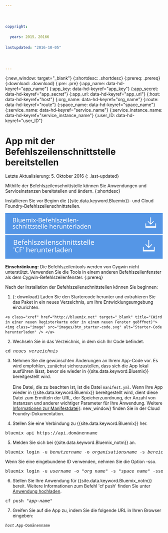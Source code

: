 ```yaml
---



copyright:

  years: 2015，20166

lastupdated: "2016-10-05"



---
```


{:new_window: target="_blank"}
{:shortdesc: .shortdesc}
{:prereq: .prereq}
{:download: .download}
{:pre: .pre}
{:app_name: data-hd-keyref="app_name"}
{:app_key: data-hd-keyref="app_key"}
{:app_secret: data-hd-keyref="app_secret"}
{:app_url: data-hd-keyref="app_url"}
{:host: data-hd-keyref="host"}
{:org_name: data-hd-keyref="org_name"}
{:route: data-hd-keyref="route"}
{:space_name: data-hd-keyref="space_name"}
{:service_name: data-hd-keyref="service_name"}
{:service_instance_name: data-hd-keyref="service_instance_name"}
{:user_ID: data-hd-keyref="user_ID"}

# App mit der Befehlszeilenschnittstelle bereitstellen
Letzte Aktualisierung: 5. Oktober 2016
{: .last-updated}

Mithilfe der Befehlszeilenschnittstelle können Sie Anwendungen und Serviceinstanzen bereitstellen und ändern.
{:shortdesc}

Installieren Sie vor Beginn die {{site.data.keyword.Bluemix}}- und Cloud Foundry-Befehlszeilenschnittstellen.

<p>
<a class="xref" href="http://clis.ng.bluemix.net/ui/home.html" target="_blank" title="(Wird in einer neuen Registerkarte oder in einem neuen Fenster geöffnet)"><img class="image" src="images/btn_bx_commandline.svg" alt="{{site.data.keyword.Bluemix}}-Befehlszeilenschnittstelle herunterladen" /> </a>  <a class="xref" href="https://github.com/cloudfoundry/cli/releases" target="_blank" title="(Wird in einer neuen Registerkarte oder in einem neuen Fenster geöffnet)"><img class="image" src="images/btn_cf_commandline.svg" alt="Cloud Foundry-Befehlszeilenschnittstelle herunterladen" /> </a>
</p>

**Einschränkung:** Die Befehlszeilentools werden von Cygwin nicht unterstützt. Verwenden Sie die Tools in einem anderen Befehlszeilenfenster als dem Cygwin-Befehlszeilenfenster.
{:prereq}

Nach der Installation der Befehlszeilenschnittstellen können Sie beginnen:

  1. {: download} Laden Sie den Startercode herunter und extrahieren Sie das Paket in ein neues Verzeichnis, um Ihre Entwicklungsumgebung einzurichten.

    <a class="xref" href="http://bluemix.net" target="_blank" title="(Wird in einer neuen Registerkarte oder in einem neuen Fenster geöffnet)"><img class="image" src="images/btn_starter-code.svg" alt="Starter-Code herunterladen" /> </a>

  2. Wechseln Sie in das Verzeichnis, in dem sich Ihr Code befindet.

  <pre class="pre">cd <var class="keyword varname">neues_verzeichnis</var></pre>

  3.  Nehmen Sie die gewünschten Änderungen an Ihrem App-Code vor. Es wird empfohlen, zunächst sicherzustellen, dass sich die App lokal ausführen lässt, bevor sie wieder in {{site.data.keyword.Bluemix}} bereitgestellt wird.<br><br>Eine Datei, die zu beachten ist, ist die Datei `manifest.yml`. Wenn Ihre App wieder in {{site.data.keyword.Bluemix}} bereitgestellt wird, dient diese Datei zum Ermitteln der URL, der Speicherzuordnung, der Anzahl von Instanzen und anderer wichtiger Parameter für Ihre Anwendung. Weitere [Informationen zur Manifestdatei](https://docs.cloudfoundry.org/devguide/deploy-apps/manifest.html){: new_window} finden Sie in der Cloud Foundry-Dokumentation.

  4. Stellen Sie eine Verbindung zu {{site.data.keyword.Bluemix}} her.

  <pre class="pre">bluemix api https://api.<span class="keyword" data-hd-keyref="DomainName">domänenname</span></pre>

  5. Melden Sie sich bei {{site.data.keyword.Bluemix_notm}} an.

  <pre class="pre">bluemix login -u <var class="keyword varname" data-hd-keyref="user_ID">benutzername</var> -o <var class="keyword varname" data-hd-keyref="org_name">organisationsname</var> -s <var class="keyword varname" data-hd-keyref="space_name">bereichsname</var></pre>

  Wenn Sie eine eingebundene ID verwenden, nehmen Sie die Option -sso.

  <pre class="pre">bluemix login -u <var class="keyword varname" data-hd-keyref="user_ID">username</var> -o "<var class="keyword varname" data-hd-keyref="org_name">org_name</var>" -s "<var class="keyword varname" data-hd-keyref="space_name">space_name</var>" -sso</pre>

  6. Stellen Sie Ihre Anwendung für {{site.data.keyword.Bluemix_notm}} bereit. Weitere Informationen zum Befehl 'cf push' finden Sie unter [Anwendung hochladen](/docs/starters/upload_app.html).

  <pre class="pre">cf push "<var class="keyword varname" data-hd-keyref="app_name">app-name</var>"</pre>

  7. Greifen Sie auf die App zu, indem Sie die folgende URL in Ihren Browser eingeben:

  <pre class="codeblock"><code><var class="keyword varname" data-hd-keyref="host">host</var>.<span class="keyword" data-hd-keyref="APPDomain">App-Domänenname</span></code></pre>
